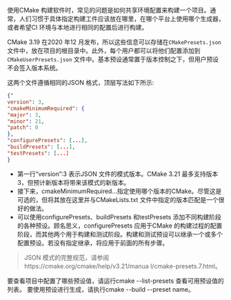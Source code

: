 使用CMake 构建软件时，常见的问题是如何共享环境配置来构建一个项目。通常，人们习惯于具体指定构建工件应该放在哪里，在哪个平台上使用哪个生成器，或者希望CI 环境与本地进行相同的配置后进行构建。





CMake 3.19 在2020 年12 月发布，所以这些信息可以存储在`CMakePresets.json`文件中，放在项目的根目录中。此外，每个用户都可以将他们配置添加到`CMakeUserPresets.json` 文件中。基本预设通常置于版本控制之下，但用户预设不会签入版本系统。



这两个文件遵循相同的JSON 格式，顶层写法如下所示:

```json
{"
version": 3,
"cmakeMinimumRequired": {
"major": 3,
"minor": 21,
"patch": 0
},
"configurePresets": [...],
"buildPresets": [...],
"testPresets": [...]
}
```

- 第一行“version”:3 表示JSON 文件的模式版本。CMake 3.21 最多支持版本3，但预计新版本将带来该模式的新版本。
- 接下来，cmakeMinimumRequired…指定使用哪个版本的CMake。尽管这是可选的，但将其放在这里并与CMakeLists.txt 文件中指定的版本匹配是一个很好的做法。
- 可以使用configurePresets、buildPresets 和testPresets 添加不同构建阶段的各种预设。顾名思义，configurePresets 应用于CMake 的构建过程的配置阶段，而其他两个用于构建和测试阶段。构建和测试预设可以继承一个或多个配置预设。若没有指定继承，将应用于前面的所有步骤。

>JSON 模式的完整规范，请参阅https://cmake.org/cmake/help/v3.21/manua
>l/cmake-presets.7.html。



要查看项目中配置了哪些预设值，请运行cmake --list-presets 查看可用预设值的列表。
要使用预设进行生成，请执行cmake --build --preset name。

